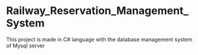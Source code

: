 # Railway_Reservation_Management_System
This project is made in C# language with the database management system of Mysql server 
